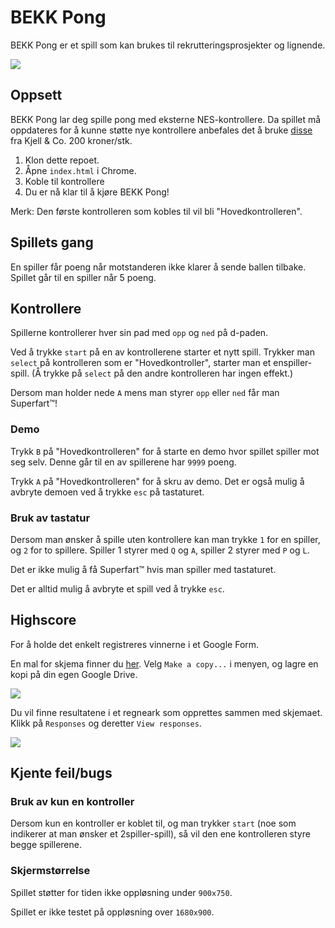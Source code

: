 # BEKK Pong

BEKK Pong er et spill som kan brukes til rekrutteringsprosjekter og lignende. 

![](https://cloud.githubusercontent.com/assets/1413264/18090646/fdcc0050-6ec5-11e6-87f1-23884389ebe9.png)

## Oppsett

BEKK Pong lar deg spille pong med eksterne NES-kontrollere. Da spillet må oppdateres for å kunne støtte nye kontrollere anbefales det å bruke [disse](https://www.kjell.com/se/sortiment/ljud-bild/tv-spel-gaming/nintendo-nes-snes/handkontroll-med-usb-anslutning-nes-p93804) fra Kjell & Co. 200 kroner/stk.

1. Klon dette repoet.
2. Åpne `index.html` i Chrome.
3. Koble til kontrollere
4. Du er nå klar til å kjøre BEKK Pong!

Merk: Den første kontrolleren som kobles til vil bli "Hovedkontrolleren".

## Spillets gang
En spiller får poeng når motstanderen ikke klarer å sende ballen tilbake. Spillet går til en spiller når 5 poeng.

## Kontrollere
Spillerne kontrollerer hver sin pad med `opp` og `ned` på d-paden.

Ved å trykke `start` på en av kontrollerene starter et nytt spill.
Trykker man `select` på kontrolleren som er "Hovedkontroller", starter man et enspiller-spill. (Å trykke på `select` på den andre kontrolleren har ingen effekt.)

Dersom man holder nede `A` mens man styrer `opp` eller `ned` får man Superfart™!

### Demo
Trykk `B` på "Hovedkontrolleren" for å starte en demo hvor spillet spiller mot seg selv. Denne går til en av spillerene har `9999` poeng.

Trykk `A` på "Hovedkontrolleren" for å skru av demo. Det er også mulig å avbryte demoen ved å trykke `esc` på tastaturet.

### Bruk av tastatur
 
Dersom man ønsker å spille uten kontrollere kan man trykke `1` for en spiller, og `2` for to spillere. Spiller 1 styrer med `Q` og `A`, spiller 2 styrer med `P` og `L`.

Det er ikke mulig å få Superfart™ hvis man spiller med tastaturet.

Det er alltid mulig å avbryte et spill ved å trykke `esc`.

## Highscore

For å holde det enkelt registreres vinnerne i et Google Form.

En mal for skjema finner du [her](https://docs.google.com/forms/d/1395thOBXGILizqrWOAiFp-iLi_5sl-XYPkKapNl0vjg/edit?usp=sharing). Velg `Make a copy...` i menyen, og lagre en kopi på din egen Google Drive. 

![](https://cloud.githubusercontent.com/assets/1413264/18079142/708e206e-6e8f-11e6-886a-6f260d4f7758.png)

Du vil finne resultatene i et regneark som opprettes sammen med skjemaet. Klikk på `Responses` og deretter `View responses`. 

![](https://cloud.githubusercontent.com/assets/1413264/18079178/9beb7694-6e8f-11e6-9c50-b82dc83ea344.png)

## Kjente feil/bugs

### Bruk av kun en kontroller

Dersom kun en kontroller er koblet til, og man trykker `start` (noe som indikerer at man ønsker et 2spiller-spill), så vil den ene kontrolleren styre begge spillerene.

### Skjermstørrelse

Spillet støtter for tiden ikke oppløsning under `900x750`.

Spillet er ikke testet på oppløsning over `1680x900`.